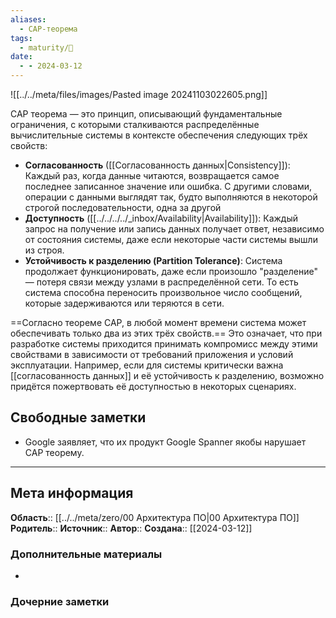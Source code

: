 ```yaml
---
aliases:
  - CAP-теорема
tags:
  - maturity/🌱
date:
  - - 2024-03-12
---
```

![[../../meta/files/images/Pasted image 20241103022605.png]]

CAP теорема — это принцип, описывающий фундаментальные ограничения, с которыми сталкиваются распределённые вычислительные системы в контексте обеспечения следующих трёх свойств:
- **Согласованность** ([[Согласованность данных|Consistency]]): Каждый раз, когда данные читаются, возвращается самое последнее записанное значение или ошибка. С другими словами, операции с данными выглядят так, будто выполняются в некоторой строгой последовательности, одна за другой
- **Доступность** ([[../../../../_inbox/Availability|Availability]]): Каждый запрос на получение или запись данных получает ответ, независимо от состояния системы, даже если некоторые части системы вышли из строя.
- **Устойчивость к разделению (Partition Tolerance)**: Система продолжает функционировать, даже если произошло "разделение" — потеря связи между узлами в распределённой сети. То есть система способна переносить произвольное число сообщений, которые задерживаются или теряются в сети.

==Согласно теореме CAP, в любой момент времени система может обеспечивать только два из этих трёх свойств.== Это означает, что при разработке системы приходится принимать компромисс между этими свойствами в зависимости от требований приложения и условий эксплуатации. Например, если для системы критически важна [[согласованность данных]] и её устойчивость к разделению, возможно придётся пожертвовать её доступностью в некоторых сценариях.
## Свободные заметки
- Google заявляет, что их продукт Google Spanner якобы нарушает CAP теорему.
***
## Мета информация
**Область**:: [[../../meta/zero/00 Архитектура ПО|00 Архитектура ПО]]
**Родитель**:: 
**Источник**:: 
**Автор**:: 
**Создана**:: [[2024-03-12]]
### Дополнительные материалы
- 
### Дочерние заметки
<!-- QueryToSerialize: LIST FROM [[]] WHERE contains(Родитель, this.file.link) or contains(parents, this.file.link) -->
